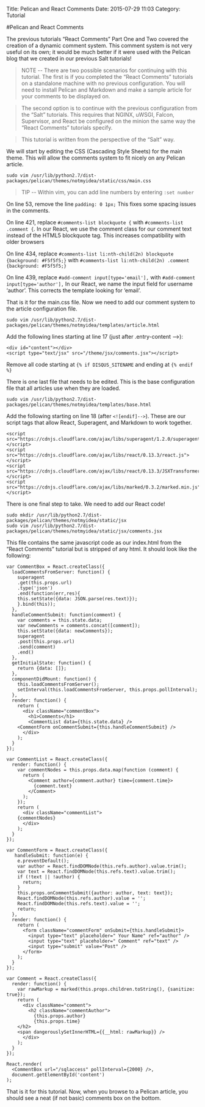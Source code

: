 Title: Pelican and React Comments
Date: 2015-07-29 11:03
Category: Tutorial

#Pelican and React Comments

The previous tutorials “React Comments” Part One and Two covered the creation of a dynamic comment system. This comment system is not very useful on its own; it would be much better if it were used with the Pelican blog that we created in our previous Salt tutorials! 

> NOTE -- There are two possible scenarios for continuing with this tutorial. The first is if you completed the “React Comments” tutorials on a standalone machine with no previous configuration. You will need to install Pelican and Markdown and make a sample article for your comments to be displayed on. 

> The second option is to continue with the previous configuration from the “Salt” tutorials. This requires that NGINX, uWSGI, Falcon, Supervisor, and React be configured on the minion the same way the “React Comments” tutorials specify. 

> This tutorial is written from the perspective of the “Salt” way.

We will start by editing the CSS (Cascading Style Sheets) for the main theme. This will allow the comments system to fit nicely on any Pelican article.
```
sudo vim /usr/lib/python2.7/dist-packages/pelican/themes/notmyidea/static/css/main.css
```
> TIP -- Within vim, you can add line numbers by entering `:set number`

On line 53, remove the line `padding: 0 1px;`
This fixes some spacing issues in the comments.

On line 421, replace `#comments-list blockquote {` with `#comments-list .comment {`.
In our React, we use the comment class for our comment text instead of the HTML5 blockquote tag. This increases compatibility with older browsers

On line 434, replace `#comments-list li:nth-child(2n) blockquote {background: #F5f5f5;}` with `#comments-list li:nth-child(2n) .comment {background: #F5f5f5;}`

On line 439, replace `#add-comment input[type='email'],` with `#add-comment input[type='author'],`
In our React, we name the input field for username ‘author’. This corrects the template looking for ‘email’.

That is it for the main.css file. Now we need to add our comment system to the article configuration file.
```
sudo vim /usr/lib/python2.7/dist-packages/pelican/themes/notmyidea/templates/article.html
```
Add the following lines starting at line 17 (just after .entry-content -->):
```
<div id="content"></div>
<script type="text/jsx" src="/theme/jsx/comments.jsx"></script>
```
Remove all code starting at `{% if DISQUS_SITENAME` and ending at `{% endif %}`

There is one last file that needs to be edited. This is the base configuration file that all articles use when they are loaded.
```
sudo vim /usr/lib/python2.7/dist-packages/pelican/themes/notmyidea/templates/base.html
```
Add the following starting on line 18 (after `<![endif]-->`). These are our script tags that allow React, Superagent, and Markdown to work together.
```
<script src="https://cdnjs.cloudflare.com/ajax/libs/superagent/1.2.0/superagent.js"></script>
<script src="https://cdnjs.cloudflare.com/ajax/libs/react/0.13.3/react.js"></script>
<script src="https://cdnjs.cloudflare.com/ajax/libs/react/0.13.3/JSXTransformer.js"></script>
<script src="https://cdnjs.cloudflare.com/ajax/libs/marked/0.3.2/marked.min.js"></script>
```

There is one final step to take. We need to add our React code!
```
sudo mkdir /usr/lib/python2.7/dist-packages/pelican/themes/notmyidea/static/jsx
sudo vim /usr/lib/python2.7/dist-packages/pelican/themes/notmyidea/static/jsx/comments.jsx
```
This file contains the same javascript code as our index.html from the “React Comments” tutorial but is stripped of any html. It should look like the following:
```
var CommentBox = React.createClass({
  loadCommentsFromServer: function() {
    superagent
    .get(this.props.url)
    .type('json')
    .end(function(err,res){
    this.setState({data: JSON.parse(res.text)});
    }.bind(this));
  },
  handleCommentSubmit: function(comment) {
    var comments = this.state.data;
    var newComments = comments.concat([comment]);
    this.setState({data: newComments});
    superagent
    .post(this.props.url)
    .send(comment)
    .end()
  },
  getInitialState: function() {
    return {data: []};
  },
  componentDidMount: function() {
    this.loadCommentsFromServer();
    setInterval(this.loadCommentsFromServer, this.props.pollInterval);
  },
  render: function() {
    return (
      <div className="commentBox">
        <h1>Comments</h1>
        <CommentList data={this.state.data} />
    <CommentForm onCommentSubmit={this.handleCommentSubmit} />
      </div>
    );
  }
});

var CommentList = React.createClass({
  render: function() {
    var commentNodes = this.props.data.map(function (comment) {
      return (
        <Comment author={comment.author} time={comment.time}>
          {comment.text}
        </Comment>
      );
    });
    return (
      <div className="commentList">
    {commentNodes}
      </div>
    );
  }
});

var CommentForm = React.createClass({
   handleSubmit: function(e) {
    e.preventDefault();
    var author = React.findDOMNode(this.refs.author).value.trim();
    var text = React.findDOMNode(this.refs.text).value.trim();
    if (!text || !author) {
      return;
    }
    this.props.onCommentSubmit({author: author, text: text});
    React.findDOMNode(this.refs.author).value = '';
    React.findDOMNode(this.refs.text).value = '';
    return;
  },
  render: function() {
    return (
      <form className="commentForm" onSubmit={this.handleSubmit}>
        <input type="text" placeholder=" Your Name" ref="author" />
        <input type="text" placeholder=" Comment" ref="text" />
        <input type="submit" value="Post" />
      </form>
    );
  }
});

var Comment = React.createClass({
  render: function() {
    var rawMarkup = marked(this.props.children.toString(), {sanitize: true});
    return (
      <div className="comment">
        <h2 className="commentAuthor">
          {this.props.author}
          {this.props.time}
    </h2>
    <span dangerouslySetInnerHTML={{__html: rawMarkup}} />
      </div>
    );
  }
});

React.render(
  <CommentBox url="/sqlaccess" pollInterval={2000} />,
  document.getElementById('content')
);
```

That is it for this tutorial. Now, when you browse to a Pelican article, you should see a neat (if not basic) comments box on the bottom.
